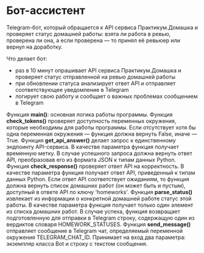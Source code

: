 # Бот-ассистент

Telegram-бот, который обращается к API сервиса Практикум.Домашка и проверяет статус домашней работы: взята ли работа в ревью, проверена ли она, а если проверена — то принял её ревьюер или вернул на доработку.

Что делает бот:
+ раз в 10 минут опрашивает API сервиса Практикум.Домашка и проверяет статус отправленной на ревью домашней работы
+ при обновлении статуса анализирует ответ API и отправляет соответствующее уведомление в Telegram
+ логирует свою работу и сообщает о важных проблемах сообщением в Telegram

Функция **main()**: основная логика работы программы. 
Функция **check_tokens()** проверяет доступность переменных окружения, которые необходимы для работы программы. Если отсутствует хотя бы одна переменная окружения — функция должна вернуть False, иначе — True.
Функция **get_api_answer()** делает запрос к единственному эндпоинту API-сервиса. В качестве параметра функция получает временную метку. В случае успешного запроса должна вернуть ответ API, преобразовав его из формата JSON к типам данных Python.
Функция **check_response()** проверяет ответ API на корректность. В качестве параметра функция получает ответ API, приведенный к типам данных Python. Если ответ API соответствует ожиданиям, то функция должна вернуть список домашних работ (он может быть и пустым), доступный в ответе API по ключу 'homeworks'.
Функция **parse_status()** извлекает из информации о конкретной домашней работе статус этой работы. В качестве параметра функция получает только один элемент из списка домашних работ. В случае успеха, функция возвращает подготовленную для отправки в Telegram строку, содержащую один из вердиктов словаря HOMEWORK_STATUSES.
Функция **send_message()** отправляет сообщение в Telegram чат, определяемый переменной окружения TELEGRAM_CHAT_ID. Принимает на вход два параметра: экземпляр класса Bot и строку с текстом сообщения.
